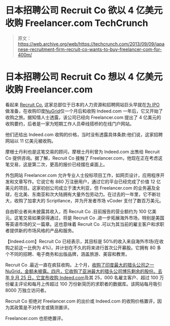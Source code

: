 # 日本招聘公司 Recruit Co 欲以 4 亿美元收购 Freelancer.com TechCrunch

> 原文：<https://web.archive.org/web/https://techcrunch.com/2013/09/09/japanese-recruitment-firm-recruit-co-wants-to-buy-freelancer-com-for-400m/>

# 日本招聘公司 Recruit Co 想以 4 亿美元收购 Freelancer.com

看起来 [Recruit Co.](https://web.archive.org/web/20221007170820/http://recruit.jp/) 这家总部位于日本的人力资源和招聘网站巨头早就在[为 IPO](https://web.archive.org/web/20221007170820/http://www.reuters.com/article/2012/06/26/recruit-ipo-idUSL3E8HQ0ZD20120626) 做准备，在收购印度[NuGrid](https://web.archive.org/web/20221007170820/http://www.recruit-rgf.com/news_data/release/2013/0813_7243.html)仅一个月后和收购 Indeed.com 一年后，它又开始了收购之旅。据知情人士透露，该公司已经向 Freelancer.com 提出了 4 亿美元的收购要约，后者是一家为短期工作人员牵线搭桥的在线门户网站。

他们还给出 Indeed.com 收购的价格，当时没有透露具体条款:他们说，这家招聘网站以 11 亿美元被收购。

摩根士丹利也是这笔交易的顾问，摩根士丹利曾为 Indeed.com 出售给 Recruit Co 提供咨询。据了解，Recruit Co 接触了 Freelancer.com，他现在正在考虑这笔交易，这是第二次，更高的报价已经摆在桌面上。

外包网站 Freelancer.com 允许专业人士投标项目工作，如网页设计，应用程序开发和文章写作。它说它有 880 万注册用户，通过它的平台已经完成了价值 12 亿美元的项目。这家初创公司成立于澳大利亚，但 Freelancer.com 的业务遍及全球，在北美、东南亚和次大陆拥有大量外包劳动力。在过去的一年里，它不断壮大，收购了加拿大的 Scriptlance，并为开发者市场 vCoder 支付了数百万美元。

自由职业者尚未披露其收入，而 Recruit Co .目前报告的营业额约为 100 亿美元。这笔交易如果获得通过，将是 Recruit Co .进一步拓展海外市场，特别是美国等英语市场的又一篇章。这也意味着 Recruit Co .可以为其当前的雇主客户和求职者提供新的市场风格的产品和服务。

【Indeed.com】Recruit Co 已经表示，其目标是 50%的收入来自海外市场(在收购之前这一比例为 4%)，并计划在不久的将来进行首次公开募股。它拥有 80 多个不同的招聘、电子商务和出版品牌，涵盖旅游、美容和教育。

Recruit Co .最近一直在疯狂收购。上个月，[收购了印度最大的猎头公司之一 NuGrid，金额未披露。四月，它收购了亚洲最大的猎头公司博乐剩余的股份。去年 9 月 25 日，它宣布](https://web.archive.org/web/20221007170820/http://www.recruit-rgf.com/news_data/release/2013/0813_7243.html)[收购 Indeed.com](https://web.archive.org/web/20221007170820/http://www.indeed.com/pressrel/indeed-announces-acquisition-by-recruit-co-ltd.jsp)及其 25，000 名雇主客户、超过 100 万份雇主评论和每月上传超过 100 万份新简历的求职者的数据库。该网站每月吸引 8000 万独立访问者。

Recruit Co 拒绝对 Freelancer.com 的出价或 Indeed.com 的收购价格置评，因为其政策是不对传言或猜测置评。

Freelancer.com 也拒绝置评。